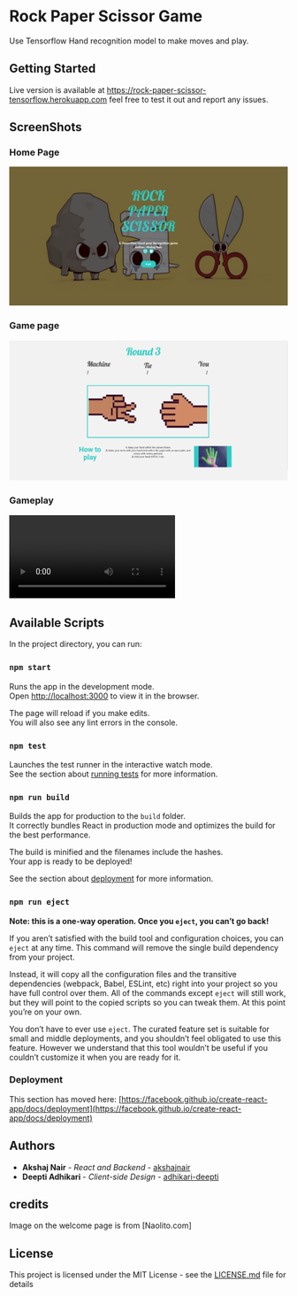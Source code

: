 # Rock Paper Scissor Game

Use Tensorflow Hand recognition model to make moves and play.

## Getting Started

Live version is available at https://rock-paper-scissor-tensorflow.herokuapp.com feel free to test it out and report any issues.

## ScreenShots

### Home Page

![Home Page](https://raw.githubusercontent.com/Akshajnair/rock-paper-scissor-tensorflow-image-recognition/main/screenshots/home.png)

### Game page

![Game Page](https://raw.githubusercontent.com/Akshajnair/rock-paper-scissor-tensorflow-image-recognition/main/screenshots/game.png)

### Gameplay

![Gameplay](https://raw.githubusercontent.com/Akshajnair/rock-paper-scissor-tensorflow-image-recognition/main/screenshots/vid.mp4)

## Available Scripts

In the project directory, you can run:

### `npm start`

Runs the app in the development mode.\
Open [http://localhost:3000](http://localhost:3000) to view it in the browser.

The page will reload if you make edits.\
You will also see any lint errors in the console.

### `npm test`

Launches the test runner in the interactive watch mode.\
See the section about [running tests](https://facebook.github.io/create-react-app/docs/running-tests) for more information.

### `npm run build`

Builds the app for production to the `build` folder.\
It correctly bundles React in production mode and optimizes the build for the best performance.

The build is minified and the filenames include the hashes.\
Your app is ready to be deployed!

See the section about [deployment](https://facebook.github.io/create-react-app/docs/deployment) for more information.

### `npm run eject`

**Note: this is a one-way operation. Once you `eject`, you can’t go back!**

If you aren’t satisfied with the build tool and configuration choices, you can `eject` at any time. This command will remove the single build dependency from your project.

Instead, it will copy all the configuration files and the transitive dependencies (webpack, Babel, ESLint, etc) right into your project so you have full control over them. All of the commands except `eject` will still work, but they will point to the copied scripts so you can tweak them. At this point you’re on your own.

You don’t have to ever use `eject`. The curated feature set is suitable for small and middle deployments, and you shouldn’t feel obligated to use this feature. However we understand that this tool wouldn’t be useful if you couldn’t customize it when you are ready for it.

### Deployment

This section has moved here: [https://facebook.github.io/create-react-app/docs/deployment](https://facebook.github.io/create-react-app/docs/deployment)

## Authors

- **Akshaj Nair** - _React and Backend_ - [akshajnair](https://github.com/Akshajnair)
- **Deepti Adhikari** - _Client-side Design_ - [adhikari-deepti](https://github.com/adhikari-deepti)

## credits

Image on the welcome page is from [Naolito.com]

## License

This project is licensed under the MIT License - see the [LICENSE.md](LICENSE.md) file for details
